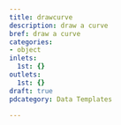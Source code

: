 ```yaml
---
title: drawcurve
description: draw a curve
bref: draw a curve
categories:
- object
inlets:
  1st: {}
outlets:
  1st: {}
draft: true
pdcategory: Data Templates

---
```



